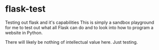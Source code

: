 # flask-test
Testing out flask and it's capabilities
This is simply a sandbox playground for me to test out what all Flask can do and to look into how to program a website in Python. 

There will likely be nothing of intellectual value here. Just testing. 
